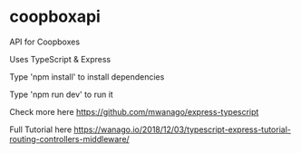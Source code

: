 # coopboxapi

API for Coopboxes

Uses TypeScript & Express


Type 'npm install' to install dependencies

Type 'npm run dev' to run it


Check more here https://github.com/mwanago/express-typescript

Full Tutorial here https://wanago.io/2018/12/03/typescript-express-tutorial-routing-controllers-middleware/ 
